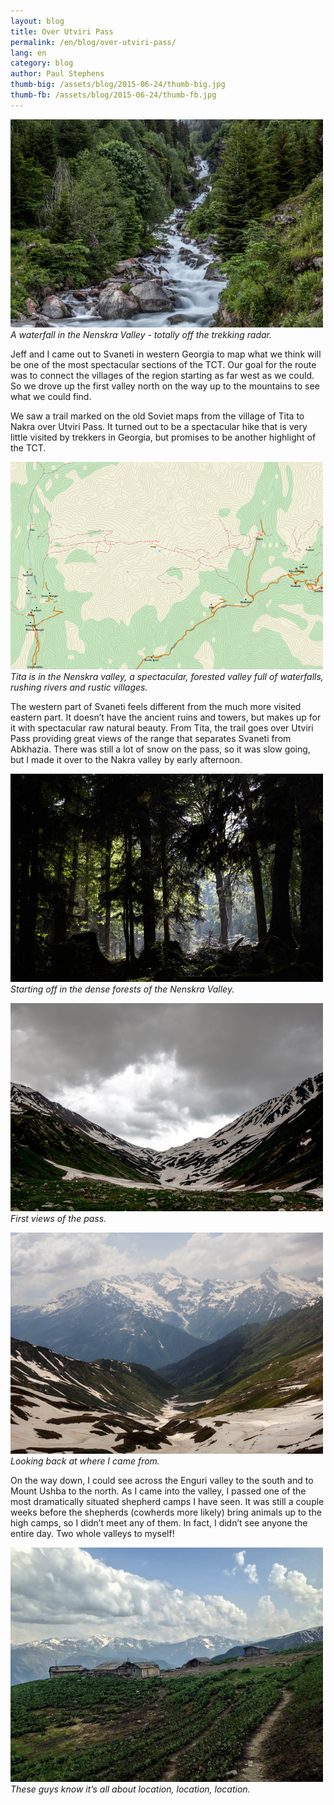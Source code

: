 ```yaml
---
layout: blog
title: Over Utviri Pass
permalink: /en/blog/over-utviri-pass/
lang: en
category: blog
author: Paul Stephens
thumb-big: /assets/blog/2015-06-24/thumb-big.jpg
thumb-fb: /assets/blog/2015-06-24/thumb-fb.jpg
---
```


![image01][]
*A waterfall in the Nenskra Valley - totally off the trekking radar.*

Jeff and I came out to Svaneti in western Georgia to map what we think will be one of the most spectacular sections of the TCT. Our goal for the route was to connect the villages of the region starting as far west as we could.  So we drove up the first valley north on the way up to the mountains to see what we could find.

We saw a trail marked on the old Soviet maps from the village of Tita to Nakra over Utviri Pass. It turned out to be a spectacular hike that is very little visited by trekkers in Georgia, but promises to be another highlight of the TCT.

![image02][]
*Tita is in the Nenskra valley, a spectacular, forested valley full of waterfalls, rushing rivers and rustic villages.*

The western part of Svaneti feels different from the much more visited eastern part. It doesn’t have the ancient ruins and towers, but makes up for it with spectacular raw natural beauty. From Tita, the trail goes over Utviri Pass providing great views of the range that separates Svaneti from Abkhazia. There was still a lot of snow on the pass, so it was slow going, but I made it over to the Nakra valley by early afternoon. 

![image03][]
*Starting off in the dense forests of the Nenskra Valley.*

![image04][]
*First views of the pass.*

![image05][]
*Looking back at where I came from.*

On the way down, I could see across the Enguri valley to the south and to Mount Ushba to the north. As I came into the valley, I passed one of the most dramatically situated shepherd camps I have seen. It was still a couple weeks before the shepherds (cowherds more likely) bring animals up to the high camps, so I didn’t meet any of them. In fact, I didn’t see anyone the entire day. Two whole valleys to myself!

![image06][]
*These guys know it’s all about location, location, location.*



[image01]: /assets/blog/2015-06-24/image01.jpg
[image02]: /assets/blog/2015-06-24/image02.png
[image03]: /assets/blog/2015-06-24/image03.jpg
[image04]: /assets/blog/2015-06-24/image04.jpg
[image05]: /assets/blog/2015-06-24/image05.jpg
[image06]: /assets/blog/2015-06-24/image06.jpg






